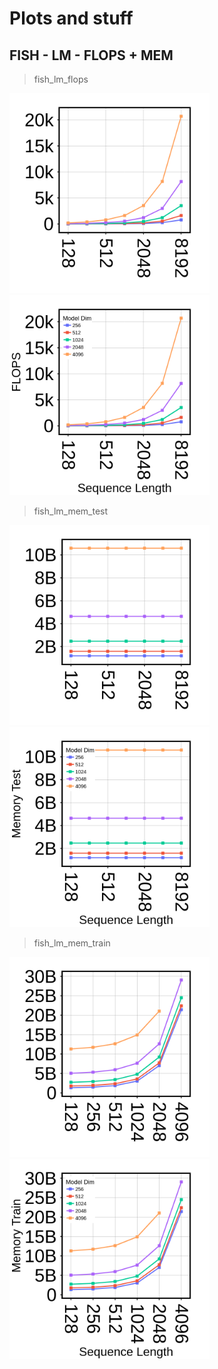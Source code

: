 # Plots and stuff

## FISH - LM - FLOPS + MEM

> fish_lm_flops

<p float="left" align="left">

<img src="clean/fish_lm_flops.png" width="320" />

<img src="ref/fish_lm_flops.png" width="320" />

</p>

> fish_lm_mem_test

<p float="left" align="left">

<img src="clean/fish_lm_mem_test.png" width="320" />

<img src="ref/fish_lm_mem_test.png" width="320" />

</p>

> fish_lm_mem_train

<p float="left" align="left">

<img src="clean/fish_lm_mem_train.png" width="320" />

<img src="ref/fish_lm_mem_train.png" width="320" />

</p>